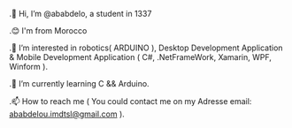 .👋 Hi, I’m @ababdelo, a student in 1337

.😊 I'm from Morocco

.👀 I’m interested in robotics( ARDUINO ), Desktop Development Application & Mobile Development Application ( C#, .NetFrameWork, Xamarin, WPF, Winform ).

.🌱 I’m currently learning C && Arduino.

.📫 How to reach me ( You could contact me on my Adresse email: ababdelou.imdtsl@gmail.com ).
